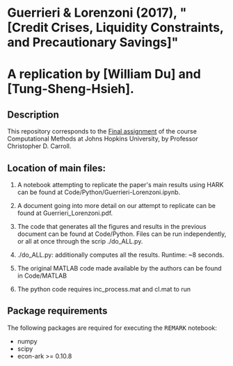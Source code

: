 # Guerrieri & Lorenzoni (2017), "[Credit Crises, Liquidity Constraints, and Precautionary Savings]"

# A replication by [William Du] and [Tung-Sheng-Hsieh].

## Description

This repository corresponds to the [Final assignment](https://github.com/ccarrollATjhuecon/Methods/blob/master/Assignments/14_Final-Class-Project/Final-Class-Project.md) of the course Computational Methods at Johns Hopkins University, by Professor Christopher D. Carroll.

## Location of main files:
  1. A notebook attempting to replicate the paper's main results using HARK can be found at Code/Python/Guerrieri-Lorenzoni.ipynb.

  2. A document going into more detail on our attempt to replicate can be found at Guerrieri_Lorenzoni.pdf.

  3. The code that generates all the figures and results in the previous document can be found at Code/Python. Files can be run independently, 
     or all at once through the scrip ./do_ALL.py. 

  4. ./do_ALL.py: additionally computes all the results.  Runtime: ~8 seconds.

  5. The original MATLAB code made available by the authors can be found in Code/MATLAB
  
  6. The python code requires inc_process.mat and cl.mat to run

## Package requirements

The following packages are required for executing the <tt>REMARK</tt> notebook:
- numpy
- scipy
- econ-ark >= 0.10.8

